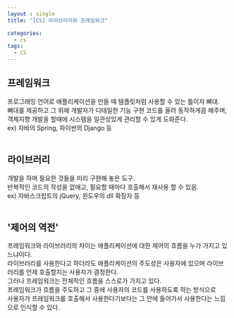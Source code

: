 ```yaml
---
layout : single
title: "[CS] 라이브러리와 프레임워크"

categories:
  - cs
tags:
  - CS
---
```


  
##  프레임워크

프로그래밍 언어로 애플리케이션을 만들 때 템플릿처럼 사용할 수 있는 틀이자 뼈대.<br>뼈대를 제공하고 그 위에 개발자가 디테일한 기능 구현 코드를 올려 동작하게끔 해주며,<br>객체지향 개발을 할때에 시스템을 일관성있게 관리할 수 있게 도와준다.<br>ex) 자바의 Spring, 파이썬의 Django 등<br><br>

  
##  라이브러리

개발을 하며 필요한 것들을 미리 구현해 놓은 도구.<br>반복적인 코드의 작성을 없애고, 필요할 때마다 호출해서 재사용 할 수 있음.<br>ex) 자바스크립트의 jQuery, 윈도우의 dll 확장자 등<br><br>

##  '제어의 역전'

프레임워크와 라이브러리의 차이는 애플리케이션에 대한 제어의 흐름을 누가 가지고 있느냐이다.<br>라이브러리를 사용한다고 하더라도 애플리케이션의 주도성은 사용자에 있으며 라이브러리를 언제 호출할지는 사용자가 결정한다.<br>그러나 프레임워크는 전체적인 흐름을 스스로가 가지고 있다.<br>프레임워크가 흐름을 주도하고 그 중에 사용자의 코드를 사용하도록 하는 방식으로<br>사용자가 프레임워크를 호출해서 사용한다기보다는 그 안에 들어가서 사용한다는 느낌으로 인식할 수 있다.

